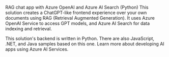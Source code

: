 RAG chat app with Azure OpenAI and Azure AI Search (Python)
This solution creates a ChatGPT-like frontend experience over your own documents using RAG (Retrieval Augmented Generation). It uses Azure OpenAI Service to access GPT models, and Azure AI Search for data indexing and retrieval.

This solution's backend is written in Python. There are also JavaScript, .NET, and Java samples based on this one. Learn more about developing AI apps using Azure AI Services.
